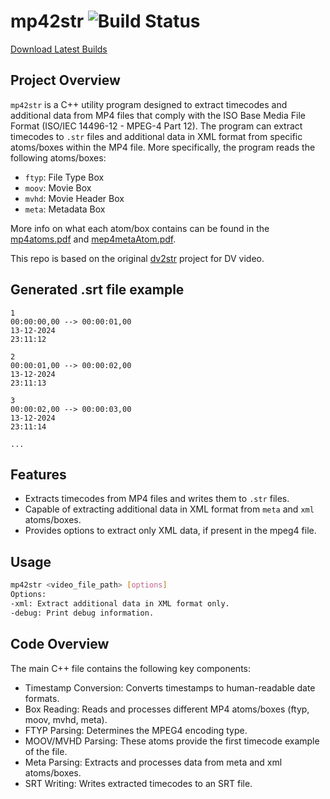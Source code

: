# mp42str ![Build Status](https://github.com/joserodpt/mp42str/actions/workflows/cmake-multi-platform.yml/badge.svg)
[Download Latest Builds](https://github.com/joserodpt/mp42str/actions)

## Project Overview

`mp42str` is a C++ utility program designed to extract timecodes and additional data from MP4 files that comply with the ISO Base Media File Format (ISO/IEC 14496-12 - MPEG-4 Part 12). The program can extract timecodes to `.str` files and additional data in XML format from specific atoms/boxes within the MP4 file.
More specifically, the program reads the following atoms/boxes:
- `ftyp`: File Type Box
- `moov`: Movie Box
- `mvhd`: Movie Header Box
- `meta`: Metadata Box

More info on what each atom/box contains can be found in the [mp4atoms.pdf](readings/mp4atoms.pdf) and [mep4metaAtom.pdf](readings/mp4metaAtom.pdf).

This repo is based on the original [dv2str](https://github.com/joserodpt/dv2str) project for DV video.
## Generated .srt file example
```
1
00:00:00,00 --> 00:00:01,00
13-12-2024
23:11:12

2
00:00:01,00 --> 00:00:02,00
13-12-2024
23:11:13

3
00:00:02,00 --> 00:00:03,00
13-12-2024
23:11:14

...
```

## Features

- Extracts timecodes from MP4 files and writes them to `.str` files.
- Capable of extracting additional data in XML format from `meta` and `xml ` atoms/boxes.
- Provides options to extract only XML data, if present in the mpeg4 file.


## Usage

```sh
mp42str <video_file_path> [options]
Options:
-xml: Extract additional data in XML format only.
-debug: Print debug information.
```

## Code Overview
The main C++ file contains the following key components:  
- Timestamp Conversion: Converts timestamps to human-readable date formats.
- Box Reading: Reads and processes different MP4 atoms/boxes (ftyp, moov, mvhd, meta).
- FTYP Parsing: Determines the MPEG4 encoding type.
- MOOV/MVHD Parsing: These atoms provide the first timecode example of the file.
- Meta Parsing: Extracts and processes data from meta and xml atoms/boxes.
- SRT Writing: Writes extracted timecodes to an SRT file.
